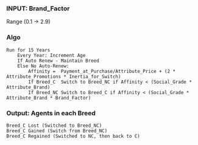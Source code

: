 ### INPUT: Brand_Factor
Range (0.1 -> 2.9)		

### Algo
    Run for 15 Years		
        Every Year:	Increment Age	
        If Auto Renew - Maintain Breed	
        Else No Auto-Renew:	
            Affinity = 	Payment_at_Purchase/Attribute_Price + (2 * Attribute_Promotions * Inertia_for_Switch)
            If Breed_C	Switch to Breed_NC if Affinity < (Social_Grade * Attribute_Brand)
            If Breed_NC	Switch to Breed_C if Affinity < (Social_Grade * Attribute_Brand * Brand_Factor)

### Output:	Agents in each Breed	
	Breed_C Lost (Switched to Breed_NC)	
 	Breed_C Gained (Switch from Breed_NC)	
 	Breed_C Regained (Switched to NC, then back to C)